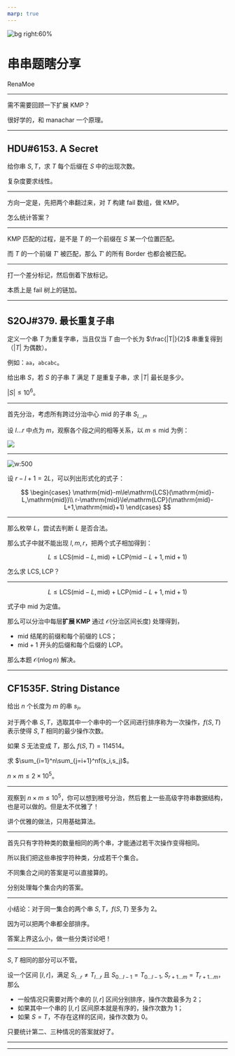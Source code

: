 ```yaml
---
marp: true
---
```


![bg right:60%](https://s1.ax1x.com/2020/10/24/BVZhjS.png)

# 串串题瞎分享

RenaMoe

---

需不需要回顾一下扩展 KMP？

很好学的，和 manachar 一个原理。

---

## HDU#6153. A Secret

给你串 $S,T$，求 $T$ 每个后缀在 $S$ 中的出现次数。

复杂度要求线性。

---

方向一定是，先把两个串翻过来，对 $T$ 构建 $\mathrm{fail}$ 数组，做 KMP。

怎么统计答案？

---

KMP 匹配的过程，是不是 $T$ 的一个前缀在 $S$ 某一个位置匹配。

而 $T$ 的一个前缀 $T'$ 被匹配，那么 $T'$ 的所有 $\mathrm{Border}$ 也都会被匹配。

---

打一个差分标记，然后倒着下放标记。

本质上是 $\mathrm{fail}$ 树上的链加。

---

## S2OJ#379. 最长重复子串

定义一个串 $T$ 为重复字串，当且仅当 $T$ 由一个长为 $\frac{|T|}{2}$ 串重复得到（$|T|$ 为偶数）。

例如：$\texttt{aa}$，$\texttt{abcabc}$。

给出串 $S$，若 $S$ 的子串 $T$ 满足 $T$ 是重复子串，求 $|T|$ 最长是多少。

$|S|\le 10^6$。

---

首先分治，考虑所有跨过分治中心 $\mathrm{mid}$ 的子串 $S_{l\dots r}$。

设 $l\dots r$ 中点为 $m$，观察各个段之间的相等关系，以 $m\le \mathrm{mid}$ 为例：

![](https://z3.ax1x.com/2021/10/08/59LItx.png)

---

![w:500](https://z3.ax1x.com/2021/05/24/gxFDnU.png)

设 $r-l+1=2L$，可以列出形式化的式子：

$$
\begin{cases}
\mathrm{mid}-m\le\mathrm{LCS}(\mathrm{mid}-L,\mathrm{mid})\\
r-\mathrm{mid}\le\mathrm{LCP}(\mathrm{mid}-L+1,\mathrm{mid}+1)
\end{cases}
$$


---

那么枚举 $L$，尝试去判断 $L$ 是否合法。

那么式子中就不能出现 $l,m,r$，把两个式子相加得到：

$$
L\le \mathrm{LCS}(\mathrm{mid}-L,\mathrm{mid})+\mathrm{LCP}(\mathrm{mid}-L+1,\mathrm{mid}+1)
$$

怎么求 $\mathrm{LCS},\mathrm{LCP}$？

---


$$
L\le \mathrm{LCS}(\mathrm{mid}-L,\mathrm{mid})+\mathrm{LCP}(\mathrm{mid}-L+1,\mathrm{mid}+1)
$$

式子中 $\mathrm{mid}$ 为定值。

那么可以分治中每层**扩展 KMP** 通过 $\mathcal O(\text{分治区间长度})$ 处理得到，

- $\mathrm{mid}$ 结尾的前缀和每个前缀的 $\mathrm{LCS}$；
- $\mathrm{mid}+1$ 开头的后缀和每个后缀的 $\mathrm{LCP}$。

那么本题 $\mathcal O(n\log n)$ 解决。

---

## CF1535F. String Distance

给出 $n$ 个长度为 $m$ 的串 $s_i$。

对于两个串 $S,T$，选取其中一个串中的一个区间进行排序称为一次操作，$f(S,T)$ 表示使得 $S,T$ 相同的最少操作次数。

如果 $S$ 无法变成 $T$，那么 $f(S,T)=114514$。

求 $\sum_{i=1}^n\sum_{j=i+1}^nf(s_i,s_j)$。

$n\times m\le 2\times 10^5$。

---

观察到 $n\times m\le 10^5$，你可以想到根号分治，然后套上一些高级字符串数据结构，也是可以做的。但是太不优雅了！

讲个优雅的做法，只用基础算法。

---

首先只有字符种类的数量相同的两个串，才能通过若干次操作变得相同。

所以我们把这些串按字符种类，分成若干个集合。

不同集合之间的答案是可以直接算的。

分别处理每个集合内的答案。

---

小结论：对于同一集合的两个串 $S,T$，$f(S,T)$ 至多为 $2$。

因为可以把两个串都全部排序。

答案上界这么小，做一些分类讨论吧！

---

$S,T$ 相同的部分可以不管。

设一个区间 $[l,r]$，满足 $S_{l\dots r}\not=T_{l\dots r}$ 且 $S_{0\dots l-1}=T_{0\dots l-1}$, $S_{r+1\dots m}=T_{r+1\dots m}$，那么

- 一般情况只需要对两个串的 $[l,r]$ 区间分别排序，操作次数最多为 $2$；
- 如果其中一个串的 $[l,r]$ 区间原本就是有序的，操作次数为 $1$；
- 如果 $S=T$，不存在这样的区间，操作次数为 $0$。

只要统计第二、三种情况的答案就好了。

---



---
















